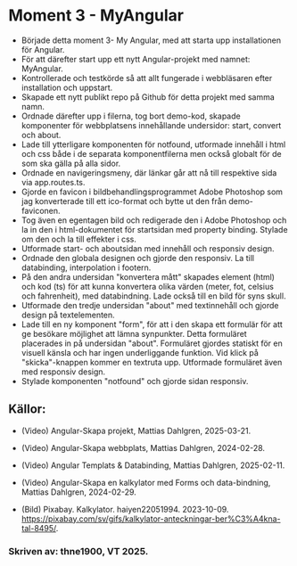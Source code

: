 # Moment 3 - MyAngular

- Började detta moment 3- My Angular, med att starta upp installationen för Angular.
- För att därefter start upp ett nytt Angular-projekt med namnet: MyAngular. 
- Kontrollerade och testkörde så att allt fungerade i webbläsaren efter installation och uppstart. 
- Skapade ett nytt publikt repo på Github för detta projekt med samma namn. 
- Ordnade därefter upp i filerna, tog bort demo-kod, skapade komponenter för webbplatsens innehållande undersidor: start, convert och about.  
- Lade till ytterligare komponenten för notfound, utformade innehåll i html och css både i de separata komponentfilerna men också globalt för de som ska gälla på alla sidor.
- Ordnade en navigeringsmeny, där länkar går att nå till respektive sida via app.routes.ts. 
- Gjorde en favicon i bildbehandlingsprogrammet Adobe Photoshop som jag konverterade till ett ico-format och bytte ut den från demo-faviconen. 
- Tog även en egentagen bild och redigerade den i Adobe Photoshop och la in den i html-dokumentet för startsidan med property binding. Stylade om den och la till effekter i css. 
- Utformade start- och aboutsidan med innehåll och responsiv design.
- Ordnade den globala designen och gjorde den responsiv. La till databinding, interpolation i footern.
- På den andra undersidan "konvertera mått" skapades element (html) och kod (ts) för att kunna konvertera olika värden (meter, fot, celsius och fahrenheit), med databindning. Lade också till en bild för syns skull.
- Utformade den tredje undersidan "about" med textinnehåll och gjorde design på textelementen. 
- Lade till en ny komponent "form", för att i den skapa ett formulär för att ge besökare möjlighet att lämna synpunkter. Detta formuläret placerades in på undersidan "about". Formuläret gjordes statiskt för en visuell känsla och har ingen underliggande funktion. Vid klick på "skicka"-knappen kommer en textruta upp. Utformade formuläret även med responsiv design. 
- Stylade komponenten "notfound" och gjorde sidan responsiv.  


## Källor:
- (Video) Angular-Skapa projekt, Mattias Dahlgren, 2025-03-21.
- (Video) Angular-Skapa webbplats, Mattias Dahlgren, 2024-02-28.
- (Video) Angular Templats & Databinding, Mattias Dahlgren, 2025-02-11.
- (Video) Angular-Skapa en kalkylator med Forms och data-bindning, Mattias Dahlgren, 2024-02-29.

- (Bild) Pixabay. Kalkylator. haiyen22051994. 2023-10-09. https://pixabay.com/sv/gifs/kalkylator-anteckningar-ber%C3%A4kna-tal-8495/.

### Skriven av: thne1900, VT 2025. 
